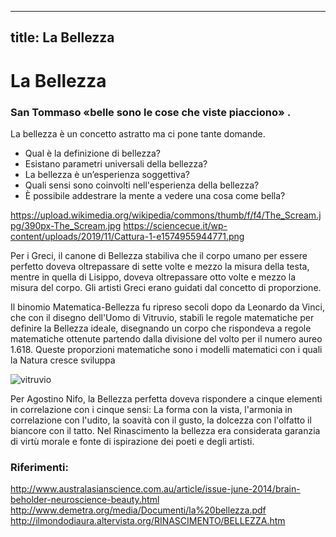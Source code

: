 
---
title: La Bellezza
---
# La Bellezza

### San Tommaso «belle sono le cose che viste piacciono» .

La bellezza è un concetto astratto ma ci pone tante domande.
- Qual è la definizione di bellezza?
- Esistano parametri universali della bellezza?
- La bellezza è un’esperienza soggettiva?
- Quali sensi sono coinvolti nell'esperienza della bellezza? 
- È possibile addestrare la mente a vedere una cosa come bella?


https://upload.wikimedia.org/wikipedia/commons/thumb/f/f4/The_Scream.jpg/390px-The_Scream.jpg
https://sciencecue.it/wp-content/uploads/2019/11/Cattura-1-e1574955944771.png


Per i Greci, il canone di Bellezza stabiliva che il corpo umano per essere perfetto doveva oltrepassare di sette
volte e mezzo la misura della testa, mentre in quella di Lisippo, doveva
oltrepassare otto volte e mezzo la misura del corpo. 
Gli artisti Greci erano guidati dal concetto di proporzione.

Il binomio Matematica-Bellezza fu ripreso secoli dopo da Leonardo da Vinci, che con il disegno dell'Uomo di Vitruvio, stabilì le regole matematiche per definire la Bellezza ideale, disegnando un corpo che rispondeva a regole matematiche ottenute partendo dalla divisione
del volto per il numero aureo 1.618. 
Queste proporzioni matematiche sono i modelli matematici con i quali la Natura cresce
sviluppa

![vitruvio](https://upload.wikimedia.org/wikipedia/commons/7/7a/Leonardo_da_Vinci_-_Uomo_vitruviano.jpg)

Per Agostino Nifo, la Bellezza perfetta doveva rispondere a cinque elementi in
correlazione con i cinque sensi:
La forma con la vista, l'armonia in correlazione con l'udito, la soavità con il gusto, la dolcezza con l'olfatto il biancore con il tatto. 
Nel Rinascimento la bellezza era considerata garanzia
di virtù morale e fonte di ispirazione dei poeti e degli artisti.

### Riferimenti:
http://www.australasianscience.com.au/article/issue-june-2014/brain-beholder-neuroscience-beauty.html
http://www.demetra.org/media/Documenti/la%20bellezza.pdf
http://ilmondodiaura.altervista.org/RINASCIMENTO/BELLEZZA.htm


